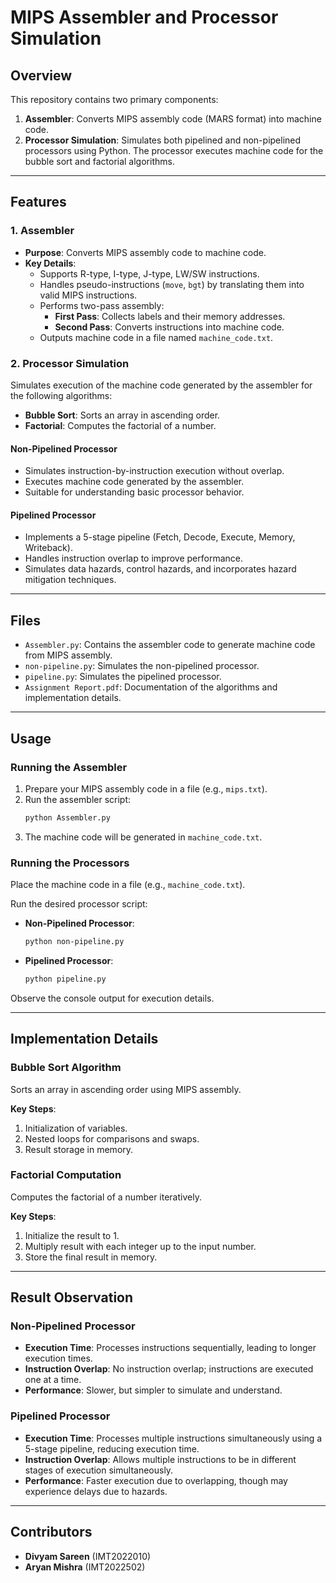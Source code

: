 
# MIPS Assembler and Processor Simulation

## Overview
This repository contains two primary components:
1. **Assembler**: Converts MIPS assembly code (MARS format) into machine code.
2. **Processor Simulation**: Simulates both pipelined and non-pipelined processors using Python. The processor executes machine code for the bubble sort and factorial algorithms.

---

## Features
### 1. Assembler
- **Purpose**: Converts MIPS assembly code to machine code.
- **Key Details**:
  - Supports R-type, I-type, J-type, LW/SW instructions.
  - Handles pseudo-instructions (`move`, `bgt`) by translating them into valid MIPS instructions.
  - Performs two-pass assembly:
    - **First Pass**: Collects labels and their memory addresses.
    - **Second Pass**: Converts instructions into machine code.
  - Outputs machine code in a file named `machine_code.txt`.

### 2. Processor Simulation
Simulates execution of the machine code generated by the assembler for the following algorithms:
- **Bubble Sort**: Sorts an array in ascending order.
- **Factorial**: Computes the factorial of a number.

#### Non-Pipelined Processor
- Simulates instruction-by-instruction execution without overlap.
- Executes machine code generated by the assembler.
- Suitable for understanding basic processor behavior.

#### Pipelined Processor
- Implements a 5-stage pipeline (Fetch, Decode, Execute, Memory, Writeback).
- Handles instruction overlap to improve performance.
- Simulates data hazards, control hazards, and incorporates hazard mitigation techniques.

---

## Files
- `Assembler.py`: Contains the assembler code to generate machine code from MIPS assembly.
- `non-pipeline.py`: Simulates the non-pipelined processor.
- `pipeline.py`: Simulates the pipelined processor.
- `Assignment Report.pdf`: Documentation of the algorithms and implementation details.

---

## Usage
### Running the Assembler
1. Prepare your MIPS assembly code in a file (e.g., `mips.txt`).
2. Run the assembler script:
   ```bash
   python Assembler.py
   ```
3. The machine code will be generated in `machine_code.txt`.

### Running the Processors
Place the machine code in a file (e.g., `machine_code.txt`).

Run the desired processor script:

- **Non-Pipelined Processor**:
  ```bash
  python non-pipeline.py
  ```
- **Pipelined Processor**:
  ```bash
  python pipeline.py
  ```

Observe the console output for execution details.

---

## Implementation Details
### Bubble Sort Algorithm
Sorts an array in ascending order using MIPS assembly.

**Key Steps**:
1. Initialization of variables.
2. Nested loops for comparisons and swaps.
3. Result storage in memory.

### Factorial Computation
Computes the factorial of a number iteratively.

**Key Steps**:
1. Initialize the result to 1.
2. Multiply result with each integer up to the input number.
3. Store the final result in memory.

---

## Result Observation

### Non-Pipelined Processor
- **Execution Time**: Processes instructions sequentially, leading to longer execution times.
- **Instruction Overlap**: No instruction overlap; instructions are executed one at a time.
- **Performance**: Slower, but simpler to simulate and understand.

### Pipelined Processor
- **Execution Time**: Processes multiple instructions simultaneously using a 5-stage pipeline, reducing execution time.
- **Instruction Overlap**: Allows multiple instructions to be in different stages of execution simultaneously.
- **Performance**: Faster execution due to overlapping, though may experience delays due to hazards.

---

## Contributors
- **Divyam Sareen** (IMT2022010)
- **Aryan Mishra** (IMT2022502)
